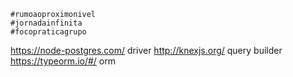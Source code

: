 ```
#rumoaoproximonivel
#jornadainfinita
#focopraticagrupo
```

https://node-postgres.com/ driver
http://knexjs.org/ query builder
https://typeorm.io/#/ orm
